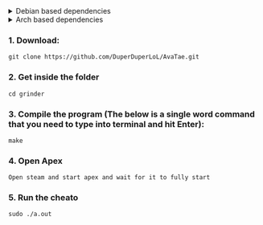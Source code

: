 <details>
<summary>Debian based dependencies</summary>

## Intall build-essential / libx11-dev / libxtst-dev (Mandatory. You only need to do this once) !!!
`
sudo apt-get install -y libudev-dev

sudo apt install cmake xorg-dev libglu1-mesa-dev libxrandr-dev libxinerama-dev libxcursor-dev libxi-dev

sudo apt-get install build-essential

sudo apt-get install libx11-dev

sudo apt-get install libxtst-dev
`
</details>

<details>
<summary>Arch based dependencies</summary>

## Intall base-devel / libx11 / libxtst (Mandatory. You only need to do this once) !!!
`
sudo pacman -Sy base-devel libx11 libxtst
`
</details>



### 1. Download:
```
git clone https://github.com/DuperDuperLoL/AvaTae.git
```

### 2. Get inside the folder
```
cd grinder
```

### 3. Compile the program (The below is a single word command that you need to type into terminal and hit Enter):
```
make
```

### 4. Open Apex
```
Open steam and start apex and wait for it to fully start
```

### 5. Run the cheato
```
sudo ./a.out
```
